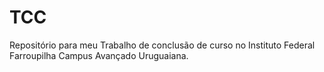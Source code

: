 # TCC
Repositório para meu Trabalho de conclusão de curso no Instituto Federal Farroupilha Campus Avançado Uruguaiana.
